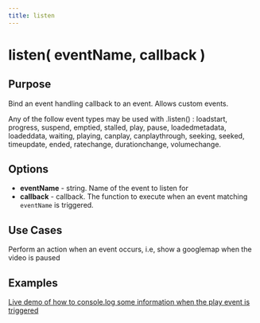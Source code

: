 ```yaml
---
title: listen
---
```

# listen( eventName, callback ) #

## Purpose ##

Bind an event handling callback to an event. Allows custom events.

Any of the follow event types may be used with .listen() : loadstart, progress, suspend, emptied, stalled, play, pause, loadedmetadata, loadeddata, waiting, playing, canplay, canplaythrough, seeking, seeked, timeupdate, ended, ratechange, durationchange, volumechange.


## Options ##

* **eventName** - string. Name of the event to listen for
* **callback** - callback. The function to execute when an event matching `eventName` is triggered.

## Use Cases ##

Perform an action when an event occurs, i.e, show a googlemap when the video is paused

## Examples ##

[Live demo of how to console.log some information when the play event is triggered](http://jsfiddle.net/popcornjs/UuLsj/)
